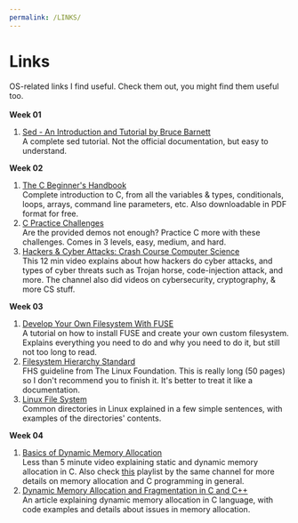```yaml
---
permalink: /LINKS/
---
```

<h1>Links</h1>
OS-related links I find useful. Check them out, you might find them useful too. <br> 
<br><b>Week 01</b>
<ol>
<li><a href="https://grymoire.com/Unix/Sed.html">Sed - An Introduction and Tutorial by Bruce Barnett</a>
<br> A complete sed tutorial. Not the official documentation, but easy to understand.</li>
</ol>
<b>Week 02</b>
<ol>
<li><a href="https://freecodecamp.org/news/the-c-beginners-handbook/">The C Beginner's Handbook</a>
<br> Complete introduction to C, from all the variables & types, conditionals, loops, arrays, command line parameters, etc. Also downloadable in PDF format for free.</li>
<li><a href="https://hackerrank.com/domains/c">C Practice Challenges</a>
<br> Are the provided demos not enough? Practice C more with these challenges. Comes in 3 levels, easy, medium, and hard.</li>
<li><a href="https://youtu.be/_GzE99AmAQU">Hackers & Cyber Attacks: Crash Course Computer Science</a>
<br> This 12 min video explains about how hackers do cyber attacks, and types of cyber threats such as Trojan horse, code-injection attack, and more. The channel also did videos on cybersecurity, cryptography, & more CS stuff.</li>
</ol>
<b>Week 03</b>
<ol>
<li><a href="https://developer.ibm.com/articles/l-fuse/">Develop Your Own Filesystem With FUSE</a>
<br> A tutorial on how to install FUSE and create your own custom filesystem. Explains everything you need to do and why you need to do it, but still not too long to read.</li>
<li><a href="https://refspecs.linuxfoundation.org/FHS_3.0/fhs-3.0.pdf">Filesystem Hierarchy Standard</a>
<br> FHS guideline from The Linux Foundation. This is really long (50 pages) so I don't recommend you to finish it. It's better to treat it like a documentation.</li>
<li><a href="https://ipcisco.com/lesson/linux-file-system/">Linux File System</a>
<br> Common directories in Linux explained in a few simple sentences, with examples of the directories' contents.</li>
</ol>
<b>Week 04</b>
<ol>
<li><a href="https://youtu.be/udfbq4M2Kfc">Basics of Dynamic Memory Allocation</a>
<br> Less than 5 minute video explaining static and dynamic memory allocation in C. Also check
<a href="https://youtube.com/playlist?list=PLBlnK6fEyqRhX6r2uhhlubuF5QextdCSM">this</a> playlist by the same channel for more details on memory allocation
and C programming in general.</li>
<li><a href="https://www.design-reuse.com/articles/25090/dynamic-memory-allocation-fragmentation-c.html">Dynamic Memory Allocation and Fragmentation in C and C++</a>
<br> An article explaining dynamic memory allocation in C language, with code examples and details about issues in memory allocation.</li>
</ol>
